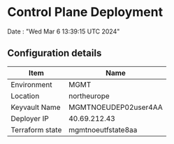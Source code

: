 # Control Plane Deployment #

Date : "Wed Mar  6 13:39:15 UTC 2024"

## Configuration details ##

| Item                    | Name                 |
| ----------------------- | -------------------- |
| Environment             | MGMT         |
| Location                | northeurope              |
| Keyvault Name           | MGMTNOEUDEP02user4AA                                |
| Deployer IP             | 40.69.212.43                                        |
| Terraform state         | mgmtnoeutfstate8aa                         |

